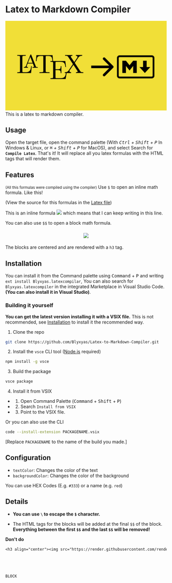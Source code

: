 # Latex to Markdown Compiler

<img src="https://raw.githubusercontent.com/Blyxyas/Latex-to-Markdown-Compiler/master/images/logo.png" />
This is a latex to markdown compiler.

## Usage

Open the target file, open the command palette (With *<kbd>Ctrl</kbd> + <kbd>Shift</kbd> + <kbd>P</kbd>* In Windows & Linux, or *<kbd>⌘</kbd> + <kbd>Shift</kbd> + <kbd>P</kbd>* for MacOS), and select Search for **`Compile Latex`**. That's it! It will replace all you latex formulas with the HTML tags that will render them.

## Features

<small>(All this formulas were compiled using the compiler)</small>
Use `$` to open an inline math formula. Like this!

(View the source for this formulas in the [Latex file](https://github.com/Blyxyas/Latex-to-Markdown-Compiler/blob/master/formulas.tex))

This is an inline formula <img src="https://render.githubusercontent.com/render/math?math=\bbox[%23101414]{\color{%23fff}{E%3Dmc%5E2}}" /> which means that I can keep writing in this line.

You can also use `$$` to open a block math formula.

<h3 align="center"><img src="https://render.githubusercontent.com/render/math?math=\bbox[%23101414]{\color{%23fff}{F_g%3D%5Cfrac%7BGm_1m_2%7D%7Bd%5E2%7D}}" /></h3>



The blocks are centered and are rendered with a `h3` tag.

## Installation

You can install it from the Command palette using <kbd>Command</kbd> + <kbd>P</kbd> and writing `ext install Blyxyas.latexcompilar`, You can also search for `Blyxyas.latexcompiler` in the integrated Marketplace in Visual Studio Code. **(You can also install it in Visual Studio)**.

### Building it yourself

**You can get the latest version installing it with a VSIX file.**
This is not recommended, see [Installation](#Installation) to install it the recommended way.

1. Clone the repo


```bash
git clone https://github.com/Blyxyas/Latex-to-Markdown-Compiler.git
```

2. Install the `vsce` CLI tool ([Node.js](https://nodejs.org/en/) required)

```bash
npm install -g vsce
```

3. Build the package


```bash
vsce package
```

4. Install it from VSIX

-  1. Open Command Palette (<kbd>Command</kbd> + <kbd>Shift</kbd> + <kbd>P</kbd>)
-  2. Search `Install from VSIX`
-  3. Point to the VSIX file.

Or you can also use the CLI


```bash
code --install-extension PACKAGENAME.vsix
```

\[Replace `PACKAGENAME` to the name of the build you made.]

## Configuration

- `textColor`: Changes the color of the text
- `backgroundColor`: Changes the color of the background

You can use HEX Codes (E.g. `#333`) or a name (e.g. `red`)

## Details

* **You can use `\` to escape the `$` character.**

* The HTML tags for the blocks will be added at the final `$$` of the block. **Everything between the first `$$` and the last `$$` will be removed!**

**Don't do**
```latex
<h3 align="center"><img src="https://render.githubusercontent.com/render/math?math=\bbox[%23101414]{\color{%23fff}{%20BLOCK%20%24%24%60%60%60%2a%2aDo%2a%2a%60%60%60latex}}" /></h3>




BLOCK

```